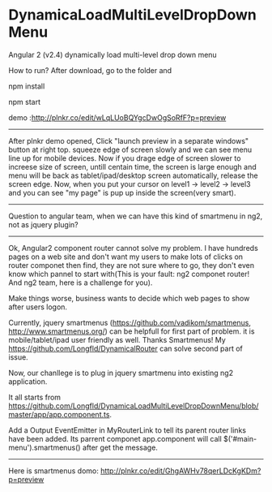 # DynamicaLoadMultiLevelDropDownMenu
Angular 2 (v2.4) dynamically load multi-level drop down menu


How to run?
After download, go to the folder and

npm install

npm start

demo :http://plnkr.co/edit/wLqLUoBQYgcDwOgSoRfF?p=preview
*********************************************************************
After plnkr demo opened, Click "launch preview in a separate windows" button at right top. squeeze edge of screen slowly and we can see menu line up for mobile devices.
Now if you drage edge of screen slower to increese size of screen, untill centain time, the screen is large enough and menu will be back as tablet/ipad/desktop screen automatically, release the screen edge. Now, when you put your cursor on level1 -> level2 -> level3 and you can see "my page" is pup up inside the screen(very smart).
********************************************************************
Question to angular team, when we can have this kind of smartmenu in ng2, not as jquery plugin?

**********************************************************************

Ok, Angular2 component router cannot solve my problem. 
I have hundreds pages on a web site and don't want my users to make lots of clicks on router componet then find,  they are not sure where to go, they don't even know which pannel to start with(This is your fault: ng2 componet router! And ng2 team, here is a challenge for you).

Make things worse, business wants to decide which web pages to show after users logon.

Currently, jquery smartmenus (https://github.com/vadikom/smartmenus, http://www.smartmenus.org/) can be helpfull for first part of problem. it is mobile/tablet/ipad user friendly as well. Thanks Smartmenus! My https://github.com/Longfld/DynamicalRouter  can solve second part of issue.

Now, our chanllege is to plug in jquery smartmenu into existing ng2 application.

It all starts from https://github.com/Longfld/DynamicaLoadMultiLevelDropDownMenu/blob/master/app/app.component.ts.

Add a Output EventEmitter in MyRouterLink to tell its parent router links have been added.
Its parrent componet app.component will call  $('#main-menu').smartmenus() after get the message.


********************************************************

Here is smartmenus domo: http://plnkr.co/edit/GhgAWHv78qerLDcKgKDm?p=preview
